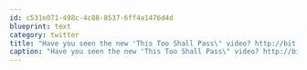 ```yaml
---
id: c531e071-498c-4c88-8537-6ff4a1476d4d
blueprint: text
category: twitter
title: "Have you seen the new 'This Too Shall Pass\" video? http://bit.ly/9jC5dg. Check out the 'making of' vids too!"
caption: "Have you seen the new 'This Too Shall Pass\" video? http://bit.ly/9jC5dg. Check out the 'making of' vids too!"
---
```

